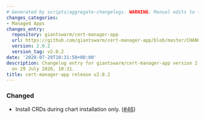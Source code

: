 ```yaml
---
# Generated by scripts/aggregate-changelogs. WARNING: Manual edits to this files will be overwritten.
changes_categories:
- Managed Apps
changes_entry:
  repository: giantswarm/cert-manager-app
  url: https://github.com/giantswarm/cert-manager-app/blob/master/CHANGELOG.md#202---2020-07-29
  version: 2.0.2
  version_tag: v2.0.2
date: '2020-07-29T10:31:50+00:00'
description: Changelog entry for giantswarm/cert-manager-app version 2.0.2, published
  on 29 July 2020, 10:31.
title: cert-manager-app release v2.0.2
---
```


### Changed
- Install CRDs during chart installation only. ([#46](https://github.com/giantswarm/cert-manager-app/pull/46))
